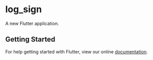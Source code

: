 # log_sign

A new Flutter application.

## Getting Started

For help getting started with Flutter, view our online
[documentation](https://flutter.io/).
